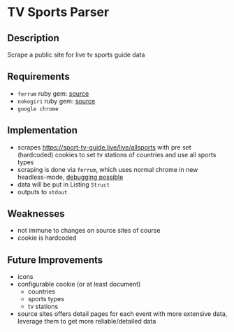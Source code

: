 # TV Sports Parser

## Description
Scrape a public site for live tv sports guide data

## Requirements
* `ferrum` ruby gem: [source](https://github.com/rubycdp/ferrum)
* `nokogiri` ruby gem: [source](https://github.com/sparklemotion/nokogiri.org/)
* `google chrome`

## Implementation
* scrapes https://sport-tv-guide.live/live/allsports with pre set (hardcoded) cookies to set tv stations of countries and use all sports types
* scraping is done via `ferrum`, which uses normal chrome in new headless-mode, [debugging possible](https://developer.chrome.com/articles/new-headless/#debugging)
* data will be put in Listing `Struct`
* outputs to `stdout`

## Weaknesses
* not immune to changes on source sites of course
* cookie is hardcoded

## Future Improvements
* icons
* configurable cookie (or at least document)
    * countries
    * sports types
    * tv stations
* source sites offers detail pages for each event with more extensive data, leverage them to get more reliable/detailed data
